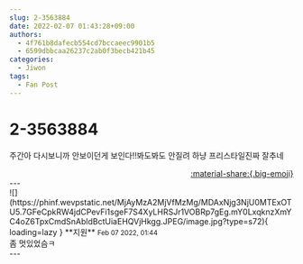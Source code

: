 ```yaml
---
slug: 2-3563884
date: 2022-02-07 01:43:28+09:00
authors:
  - 4f761b8dafecb554cd7bccaeec9901b5
  - 6599dbbcaa26237c2ab0f3becb421b45
categories:
  - Jiwon
tags:
  - Fan Post
---
```


# 2-3563884

<div class="post-container" markdown="1">
<div class="content-container md-sidebar__scrollwrap" markdown="1">

주간아 다시보니까 안보이던게 보인다!!봐도봐도 안질려 하냥 프리스타일진짜 잘추네

</div>
</div>

<div style="text-align: right;" markdown="1">
<a href="https://weverse.io/fromis9/fanpost/2-3563884" style="text-align: right;">:material-share:{.big-emoji}</a>
</div>
---

<div class="comments-container md-sidebar__scrollwrap" markdown="1">
<div class="comment" markdown="1">
<div class='id-container' markdown="1">
![](https://phinf.wevpstatic.net/MjAyMzA2MjVfMzMg/MDAxNjg3NjU0MTExOTU5.7GFeCpkRW4jdCPevFi1sgeF7S4XyLHRSJr1VOBRp7gEg.mY0LxqknzXmYC4oZ6TpxCmdSnAbldBctUiaEHQVjHkgg.JPEG/image.jpg?type=s72){ loading=lazy }
**<span class="artist">지원</span>** <small>Feb 07 2022, 01:44</small><br>
</div>
<div class='comment-body' markdown="1">
좀 멋있었슴ㅋ
</div>
</div>
</div>
---

